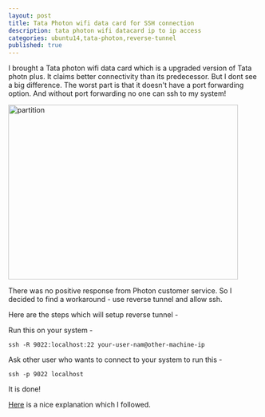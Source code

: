 ```yaml
---
layout: post
title: Tata Photon wifi data card for SSH connection
description: tata photon wifi datacard ip to ip access
categories: ubuntu14,tata-photon,reverse-tunnel
published: true
---
```


I brought a Tata photon wifi data card which is a upgraded version of Tata photn plus. It claims better connectivity than its predecessor. But I dont see a big difference.
The worst part is that it doesn't have a port forwarding option. And without port forwarding no one can ssh to my system!

<img src="{{ site.baseurl }}/images/photon.jpg" alt="partition" style="width: 460px; height: 350px "/><br />

There was no positive response from Photon customer service. So I decided to find a workaround - use reverse tunnel and allow ssh.


<!--more-->

Here are the steps which will setup reverse tunnel -

Run this on your system -

`ssh -R 9022:localhost:22 your-user-nam@other-machine-ip`

Ask other user who wants to connect to your system to run this -

`ssh -p 9022 localhost`

It is done!

[Here](http://unix.stackexchange.com/questions/46235/how-does-reverse-ssh-tunneling-work) is a nice explanation which I followed.


